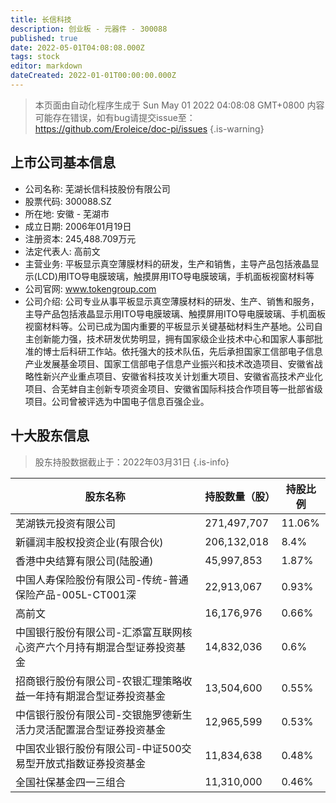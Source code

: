 ```yaml
---
title: 长信科技
description: 创业板 - 元器件 - 300088
published: true
date: 2022-05-01T04:08:08.000Z
tags: stock
editor: markdown
dateCreated: 2022-01-01T00:00:00.000Z
---
```


> 本页面由自动化程序生成于 Sun May 01 2022 04:08:08 GMT+0800
> 内容可能存在错误，如有bug请提交issue至：https://github.com/Eroleice/doc-pi/issues
{.is-warning}

## 上市公司基本信息
- 公司名称: 芜湖长信科技股份有限公司
- 股票代码: 300088.SZ
- 所在地: 安徽 - 芜湖市
- 成立日期: 2006年01月19日
- 注册资本: 245,488.709万元
- 法定代表人: 高前文
- 主营业务: 平板显示真空薄膜材料的研发，生产和销售，主导产品包括液晶显示(LCD)用ITO导电膜玻璃，触摸屏用ITO导电膜玻璃，手机面板视窗材料等
- 公司官网: www.tokengroup.com
- 公司介绍: 公司专业从事平板显示真空薄膜材料的研发、生产、销售和服务，主导产品包括液晶显示用ITO导电膜玻璃、触摸屏用ITO导电膜玻璃、手机面板视窗材料等。公司已成为国内重要的平板显示关键基础材料生产基地。公司自主创新能力强，技术研发优势明显，拥有国家级企业技术中心和国家人事部批准的博士后科研工作站。依托强大的技术队伍，先后承担国家工信部电子信息产业发展基金项目、国家工信部电子信息产业振兴和技术改造项目、安徽省战略性新兴产业重点项目、安徽省科技攻关计划重大项目、安徽省高技术产业化项目、合芜蚌自主创新专项资金项目、安徽省国际科技合作项目等一批部省级项目。公司曾被评选为中国电子信息百强企业。


## 十大股东信息
> 股东持股数据截止于：2022年03月31日
{.is-info}

| 股东名称 | 持股数量（股） | 持股比例 |
| --- | --- | --- |
| 芜湖铁元投资有限公司 | 271,497,707 | 11.06% |
| 新疆润丰股权投资企业(有限合伙) | 206,132,018 | 8.4% |
| 香港中央结算有限公司(陆股通) | 45,997,853 | 1.87% |
| 中国人寿保险股份有限公司-传统-普通保险产品-005L-CT001深 | 22,913,067 | 0.93% |
| 高前文 | 16,176,976 | 0.66% |
| 中国银行股份有限公司-汇添富互联网核心资产六个月持有期混合型证券投资基金 | 14,832,036 | 0.6% |
| 招商银行股份有限公司-农银汇理策略收益一年持有期混合型证券投资基金 | 13,504,600 | 0.55% |
| 中信银行股份有限公司-交银施罗德新生活力灵活配置混合型证券投资基金 | 12,965,599 | 0.53% |
| 中国农业银行股份有限公司-中证500交易型开放式指数证券投资基金 | 11,834,638 | 0.48% |
| 全国社保基金四一三组合 | 11,310,000 | 0.46% |




